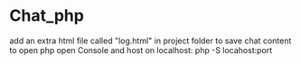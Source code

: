 # Chat_php
add an extra html file called "log.html" in project folder to save chat content
to open php open Console and host on localhost: php -S locahost:port
